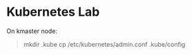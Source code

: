 Kubernetes Lab
==============

On kmaster node:
> mkdir .kube
> cp /etc/kubernetes/admin.conf .kube/config

